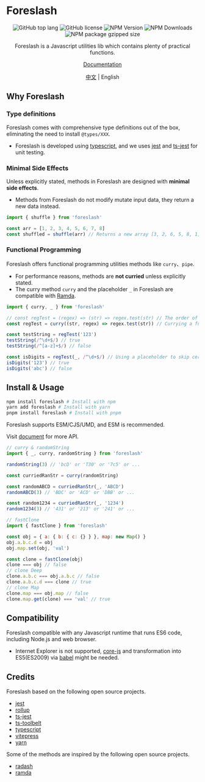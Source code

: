 # Foreslash

<div align="center">
  <p align="center">
    <img src="https://img.shields.io/github/languages/top/Moushudyx/foreslash" alt="GitHub top lang" />
    <img src="https://img.shields.io/badge/license-Mulan_PSL_v2-blue" alt="GitHub license" />
    <img src="https://img.shields.io/npm/v/foreslash" alt="NPM Version" />
    <img src="https://img.shields.io/npm/dm/foreslash" alt="NPM Downloads" />
    <img src="https://img.shields.io/bundlejs/size/foreslash?label=gzipped" alt="NPM package gzipped size" />
  </p>
  <p align="center">
    Foreslash is a Javascript utilities lib which contains plenty of practical functions.
  </p>
  <p align="center">
    <a href="https://moushudyx.github.io/foreslash/en">Documentation</a>
  </p>
  <p align="center">
    <a href="./README.md">中文</a>
    |
    <span>English</span>
  </p>
</div>

## Why Foreslash

### Type definitions

Foreslash comes with comprehensive type definitions out of the box, eliminating the need to install `@types/XXX`.

- Foreslash is developed using [typescript](https://github.com/microsoft/TypeScript), and we uses [jest](https://github.com/facebook/jest) and [ts-jest](https://github.com/kulshekhar/ts-jest) for unit testing.

### Minimal Side Effects

Unless explicitly stated, methods in Foreslash are designed with **minimal side effects**.

- Methods from Foreslash do not modify mutate input data, they return a new data instead.

```js
import { shuffle } from 'foreslash'

const arr = [1, 2, 3, 4, 5, 6, 7, 8]
const shuffled = shuffle(arr) // Returns a new array [3, 2, 6, 5, 8, 1, 7, 4] while `arr` remains unchanged
```

### Functional Programming

Foreslash offers functional programming utilities methods like `curry`、`pipe`.

- For performance reasons, methods are **not curried** unless explicitly stated.
- The curry method `curry` and the placeholder `_` in Foreslash are compatible with [Ramda](https://github.com/ramda/ramda).

```js
import { curry, _ } from 'foreslash'

// const regTest = (regex) => (str) => regex.test(str) // The order of arguments is strictly defined and less flexible
const regTest = curry((str, regex) => regex.test(str)) // Currying a function to make it more flexible and reusable

const testString = regTest('123')
testString(/^\d+$/) // true
testString(/^[a-z]+$/) // false

const isDigits = regTest(_, /^\d+$/) // Using a placeholder to skip certain arguments
isDigits('123') // true
isDigits('abc') // false
```

## Install & Usage

```bash
npm install foreslash # Install with npm
yarn add foreslash # Install with yarn
pnpm install foreslash # Install with pnpm
```

Foreslash supports ESM/CJS/UMD, and ESM is recommended.

Visit [document](https://moushudyx.github.io/foreslash) for more API.

```js
// curry & randomString
import { _, curry, randomString } from 'foreslash'

randomString(3) // 'bcD' or 'T30' or '7c5' or ...

const curriedRanStr = curry(randomString)

const randomABCD = curriedRanStr(_, 'ABCD')
randomABCD(3) // 'BDC' or 'ACD' or 'DBB' or ...

const random1234 = curriedRanStr(_, '1234')
random1234(3) // '431' or '213' or '241' or ...

// fastClone
import { fastClone } from 'foreslash'

const obj = { a: { b: { c: {} } }, map: new Map() }
obj.a.b.c.d = obj
obj.map.set(obj, 'val')

const clone = fastClone(obj)
clone === obj // false
// clone Deep
clone.a.b.c === obj.a.b.c // false
clone.a.b.c.d === clone // true
// clone Map
clone.map === obj.map // false
clone.map.get(clone) === 'val' // true
```

## Compatibility

Foreslash compatible with any Javascript runtime that runs ES6 code, including Node.js and web browser.

- Internet Explorer is not supported, [core-js](https://github.com/zloirock/core-js) and transformation into ES5(ES2009) via [babel](https://babeljs.io/) might be needed.

## Credits

Foreslash based on the following open source projects.

- [jest](https://github.com/facebook/jest)
- [rollup](https://github.com/rollup/rollup)
- [ts-jest](https://github.com/kulshekhar/ts-jest)
- [ts-toolbelt](https://github.com/millsp/ts-toolbelt)
- [typescript](https://github.com/microsoft/TypeScript)
- [vitepress](https://github.com/vuejs/vitepress)
- [yarn](https://github.com/yarnpkg/yarn)

Some of the methods are inspired by the following open source projects.

- [radash](https://github.com/sodiray/radash)
- [ramda](https://github.com/ramda/ramda)
